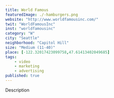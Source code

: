 ```yaml
---
title: World Famous
featuredImage: ./-hamburgers.png
website: "http://www.worldfamousinc.com/"
twit: "WorldFamousInc"
inst: "worldfamousinc"
category: "W"
city: "Seattle"
neighborhood: "Capitol Hill"
size: "Medium (11-40)"
place: [-122.32017423099758,47.61413402049685]
tags:
    - video
    - marketing
    - advertising
published: true
---
```


Description
